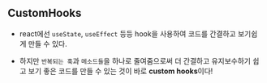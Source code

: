 ## CustomHooks

- react에선 `useState`, `useEffect` 등등 hook을 사용하여 코드를 간결하고 보기쉽게 만들 수 있다.

* 하지만 `반복되는 훅`과 `메소드들`을 하나로 줄여줌으로써 더 간결하고 유지보수하기 쉽고 보기 좋은 코드를 만들 수 있는 것이 바로 **custom hooks**이다!

